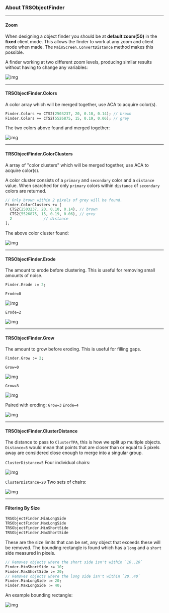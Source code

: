 ### About TRSObjectFinder

---
#### Zoom

When designing a object finder you should be at **default zoom(50)** in the **fixed** client mode. This allows the finder to work at any zoom and client mode when made. The `MainScreen.ConvertDistance` method makes this possible.

A finder working at two different zoom levels, producing similar results without having to change any variables:

![img](images/zoom.png)

---

#### TRSObjectFinder.Colors

A color array which will be merged together, use ACA to acquire color(s).

```pascal
Finder.Colors += CTS2(2503237, 20, 0.10, 0.14); // brown
Finder.Colors += CTS2(5526875, 15, 0.19, 0.06); // grey
```

The two colors above found and merged together:

![img](images/color_array.png)

---

#### TRSObjectFinder.ColorClusters

A array of "color clusters" which will be merged together, use ACA to acquire color(s).

A color cluster consists of a `primary` and `secondary` color and a `distance` value.
When searched for only `primary` colors within `distance` of `secondary` colors are returned.

```pascal
// Only brown within 2 pixels of grey will be found.
Finder.ColorClusters += [
  CTS2(2503237, 20, 0.10, 0.14), // brown
  CTS2(5526875, 15, 0.19, 0.06), // grey
  2				 // distance			
];                        
```

The above color cluster found:

![img](images/color_cluster.png)

---

#### TRSObjectFinder.Erode

The amount to erode before clustering. This is useful for removing small amounts of noise.

```pascal
Finder.Erode := 2;
```

`Erode=0`

![img](images/no_erode.png)

`Erode=2`

![img](images/erode.png)

---

#### TRSObjectFinder.Grow

The amount to grow before eroding. This is useful for filling gaps.

```pascal
Finder.Grow := 2;
```

`Grow=0`

![img](images/grow_before.png)

`Grow=3`

![img](images/grow_after.png)

Paired with eroding:
`Grow=3`
`Erode=4`

![img](images/grow_erode.png)

---

#### TRSObjectFinder.ClusterDistance

The distance to pass to `ClusterTPA`, this is how we split up multiple objects. `Distance=5` would mean that points that are closer than or equal to 5 pixels away are considered close enough to merge into a singular group.

`ClusterDistance=5` Four individual chairs:

![img](images/cluster_five.png)

`ClusterDistance=20` Two sets of chairs:

![img](images/cluster_twenty.png)

---

#### Filtering By Size 

```pascal
TRSObjectFinder.MinLongSide 
TRSObjectFinder.MaxLongSide 
TRSObjectFinder.MinShortSide 
TRSObjectFinder.MaxShortSide
```

These are the size limits that can be set, any object that exceeds these will be removed. The bounding rectangle is found which has a `long` and a `short` side measured in pixels.

```pascal
// Removes objects where the short side isn't within `10..20`
Finder.MinShortSide := 10;
Finder.MaxShortSide := 20;
// Removes objects where the long side isn't within `20..40`
Finder.MinLongSide := 20;
Finder.MaxLongSide := 40; 
```

An example bounding rectangle: 

![img](images/bounding_rect.png)
